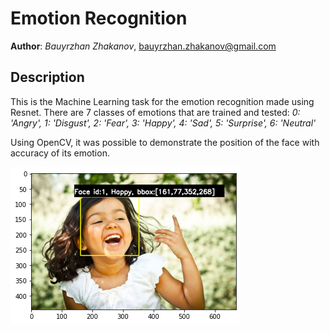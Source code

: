 # Emotion Recognition
**Author**: *Bauyrzhan Zhakanov*, [bauyrzhan.zhakanov@gmail.com](bauyrzhan.zhakanov@gmail.com)

## Description
This is the Machine Learning task for the emotion recognition made using Resnet. There are 7 classes of emotions that are trained and tested:
*0: 'Angry', 1: 'Disgust', 2: 'Fear', 3: 'Happy', 4: 'Sad', 5: 'Surprise', 6: 'Neutral'*

Using OpenCV, it was possible to demonstrate the position of the face with accuracy of its emotion. 

![result](https://github.com/BZWayne/facial_emotion_recognition/blob/main/images/images.png)
